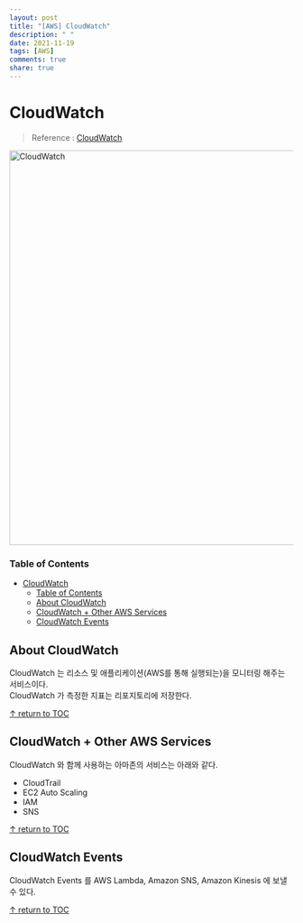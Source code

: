 ```yaml
---
layout: post
title: "[AWS] CloudWatch"
description: " "
date: 2021-11-19
tags: [AWS]
comments: true
share: true
---
```


# CloudWatch
> Reference : [CloudWatch](https://docs.aws.amazon.com/cloudwatch/index.html)

<img width="700" alt="CloudWatch" src="https://user-images.githubusercontent.com/48475824/89538593-be8d0280-d835-11ea-941b-841b67da0c2c.png">


### Table of Contents
- [CloudWatch](#cloudwatch)
    - [Table of Contents](#table-of-contents)
  - [About CloudWatch](#about-cloudwatch)
  - [CloudWatch + Other AWS Services](#cloudwatch--other-aws-services)
  - [CloudWatch Events](#cloudwatch-events)



## About CloudWatch
CloudWatch 는 리소스 및 애플리케이션(AWS를 통해 실행되는)을 모니터링 해주는 서비스이다.  
CloudWatch 가 측정한 지표는 리포지토리에 저장한다.

[↑ return to TOC](#table-of-contents)


## CloudWatch + Other AWS Services
CloudWatch 와 함께 사용하는 아마존의 서비스는 아래와 같다.  

* CloudTrail
* EC2 Auto Scaling
* IAM
* SNS

[↑ return to TOC](#table-of-contents)


## CloudWatch Events
CloudWatch Events 를 AWS Lambda, Amazon SNS, Amazon Kinesis 에 보낼 수 있다.  

[↑ return to TOC](#table-of-contents)
